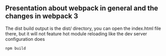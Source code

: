 ## Presentation about webpack in general and the changes in webpack 3

The dist build output is the dist/ directory, you can open the index.html file
there, but it will not feature hot module reloading like the dev server configuration does

`npm build`
